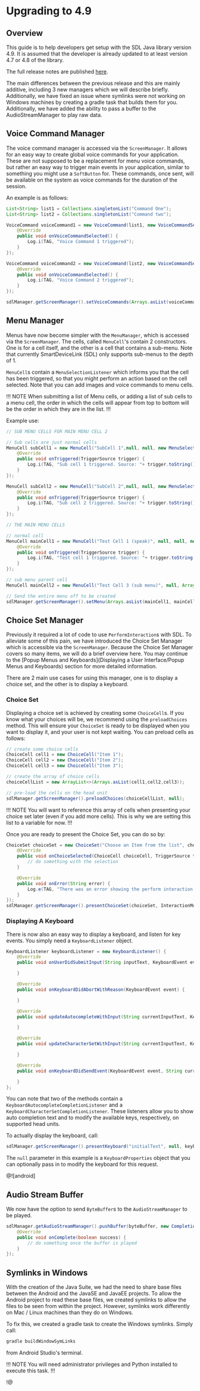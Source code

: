 # Upgrading to 4.9

## Overview

This guide is to help developers get setup with the SDL Java library version 4.9. It is assumed that the developer is already updated to at least version 4.7 or 4.8 of the library.

The full release notes are published [here](https://github.com/smartdevicelink/sdl_java_suite/releases).

The main differences between the previous release and this are mainly additive, including 3 new managers which we will describe briefly. Additionally, we have fixed an issue where symlinks were not working on Windows machines by creating a gradle task that builds them for you. Additionally, we have added the ability to pass a buffer to the AudioStreamManager to play raw data.

## Voice Command Manager

The voice command manager is accessed via the `ScreenManager`. It allows for an easy way to create global voice commands for your application. These are not supposed to be a replacement for menu voice commands, but rather an easy way to trigger main events in your application, similar to something you might use a `SoftButton` for. These commands, once sent, will be available on the system as voice commands for the duration of the session.

An example is as follows:

```java
List<String> list1 = Collections.singletonList("Command One");
List<String> list2 = Collections.singletonList("Command two");

VoiceCommand voiceCommand1 = new VoiceCommand(list1, new VoiceCommandSelectionListener() {
	@Override
	public void onVoiceCommandSelected() {
		Log.i(TAG, "Voice Command 1 triggered");
	}
});

VoiceCommand voiceCommand2 = new VoiceCommand(list2, new VoiceCommandSelectionListener() {
	@Override
	public void onVoiceCommandSelected() {
		Log.i(TAG, "Voice Command 2 triggered");
	}
});

sdlManager.getScreenManager().setVoiceCommands(Arrays.asList(voiceCommand1,voiceCommand2));
```

## Menu Manager

Menus have now become simpler with the `MenuManager`, which is accessed via the `ScreenManager`. The cells, called `MenuCell`'s contain 2 constructors. One is for a cell itself, and the other is a cell that contains a sub-menu. Note that currently SmartDeviceLink (SDL) only supports sub-menus to the depth of 1.

`MenuCell`s contain a `MenuSelectionListener` which informs you that the cell has been triggered, so that you might perform an action based on the cell selected. Note that you can add images and voice commands to menu cells.

!!! NOTE
When submitting a list of Menu cells, or adding a list of sub cells to a menu cell, the order in which the cells will appear from top to bottom will be the order in which they are in the list.
!!!

Example use:

```java
// SUB MENU CELLS FOR MAIN MENU CELL 2

// Sub cells are just normal cells
MenuCell subCell1 = new MenuCell("SubCell 1",null, null, new MenuSelectionListener() {
	@Override
	public void onTriggered(TriggerSource trigger) {
		Log.i(TAG, "Sub cell 1 triggered. Source: "+ trigger.toString());
	}
});

MenuCell subCell2 = new MenuCell("SubCell 2",null, null, new MenuSelectionListener() {
	@Override
	public void onTriggered(TriggerSource trigger) {
		Log.i(TAG, "Sub cell 2 triggered. Source: "+ trigger.toString());
	}
});

// THE MAIN MENU CELLS

// normal cell
MenuCell mainCell1 = new MenuCell("Test Cell 1 (speak)", null, null, new MenuSelectionListener() {
	@Override
	public void onTriggered(TriggerSource trigger) {
		Log.i(TAG, "Test cell 1 triggered. Source: "+ trigger.toString());
	}
});

// sub menu parent cell
MenuCell mainCell2 = new MenuCell("Test Cell 3 (sub menu)", null, Arrays.asList(subCell1,subCell2));

// Send the entire menu off to be created
sdlManager.getScreenManager().setMenu(Arrays.asList(mainCell1, mainCell2));
```

## Choice Set Manager

Previously it required a lot of code to use `PerformInteraction`s with SDL. To alleviate some of this pain, we have introduced the Choice Set Manager which is accessible via the `ScreenManager`. Because the Choice Set Manager covers so many items, we will do a brief overview here. You may continue to the [Popup Menus and Keyboards](Displaying a User Interface/Popup Menus and Keyboards) section for more detailed information.

There are 2 main use cases for using this manager, one is to display a choice set, and the other is to display a keyboard.

### Choice Set

Displaying a choice set is achieved by creating some `ChoiceCell`s. If you know what your choices will be, we recommend using the `preloadChoices` method. This will ensure your `ChoiceSet` is ready to be displayed when you want to display it, and your user is not kept waiting. You can preload cells as follows:

```java
// create some choice cells
ChoiceCell cell1 = new ChoiceCell("Item 1");
ChoiceCell cell2 = new ChoiceCell("Item 2");
ChoiceCell cell3 = new ChoiceCell("Item 3");

// create the array of choice cells
choiceCellList = new ArrayList<>(Arrays.asList(cell1,cell2,cell3));

// pre-load the cells on the head unit
sdlManager.getScreenManager().preloadChoices(choiceCellList, null);
```

!!! NOTE
You will want to reference this array of cells when presenting your choice set later (even if you add more cells). This is why we are setting this list to a variable for now.
!!!

Once you are ready to present the Choice Set, you can do so by:

```java
ChoiceSet choiceSet = new ChoiceSet("Choose an Item from the list", choiceCellList, new ChoiceSetSelectionListener() {
	@Override
	public void onChoiceSelected(ChoiceCell choiceCell, TriggerSource triggerSource, int rowIndex) {
		// do something with the selection
	}

	@Override
	public void onError(String error) {
		Log.e(TAG, "There was an error showing the perform interaction: "+ error);
	}
});
sdlManager.getScreenManager().presentChoiceSet(choiceSet, InteractionMode.MANUAL_ONLY);
```

### Displaying A Keyboard

There is now also an easy way to display a keyboard, and listen for key events. You simply need a `KeyboardListener` object.

```java
KeyboardListener keyboardListener = new KeyboardListener() {
	@Override
	public void onUserDidSubmitInput(String inputText, KeyboardEvent event) {

	}

	@Override
	public void onKeyboardDidAbortWithReason(KeyboardEvent event) {

	}

	@Override
	public void updateAutocompleteWithInput(String currentInputText, KeyboardAutocompleteCompletionListener keyboardAutocompleteCompletionListener) {

	}

	@Override
	public void updateCharacterSetWithInput(String currentInputText, KeyboardCharacterSetCompletionListener keyboardCharacterSetCompletionListener) {

	}

	@Override
	public void onKeyboardDidSendEvent(KeyboardEvent event, String currentInputText) {

	}
};
```

You can note that two of the methods contain a `KeyboardAutocompleteCompletionListener` and a `KeyboardCharacterSetCompletionListener`. These listeners allow you to show auto completion text and to modify the available keys, respectively, on supported head units.

To actually display the keyboard, call:

```java
sdlManager.getScreenManager().presentKeyboard("initialText", null, keyboardListener);
```

The `null` parameter in this example is a `KeyboardProperties` object that you can optionally pass in to modify the keyboard for this request.

@![android]
## Audio Stream Buffer

We now have the option to send `ByteBuffer`s to the `AudioStreamManager` to be played.

```java
sdlManager.getAudioStreamManager().pushBuffer(byteBuffer, new CompletionListener() {
	@Override
	public void onComplete(boolean success) {
		// do something once the buffer is played
	}
});
```

## Symlinks in Windows

With the creation of the Java Suite, we had the need to share base files between the Android and the JavaSE and JavaEE projects. To allow the Android project to read these base files, we created symlinks to allow the files to be seen from within the project. However, symlinks work differently on Mac / Linux machines than they do on Windows.

To fix this, we created a gradle task to create the Windows symlinks. Simply call:

```java
gradle buildWindowSymLinks
```

from Android Studio's terminal.

!!! NOTE
You will need administrator privileges and Python installed to execute this task.
!!!

!@



